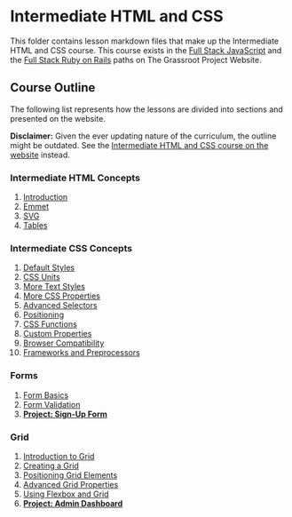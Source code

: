 # Intermediate HTML and CSS

This folder contains lesson markdown files that make up the Intermediate HTML and CSS course. This course exists in the [Full Stack JavaScript](https://www.theodinproject.com/paths/full-stack-javascript) and the [Full Stack Ruby on Rails](https://www.theodinproject.com/paths/full-stack-ruby-on-rails) paths on The Grassroot Project Website.

## Course Outline

The following list represents how the lessons are divided into sections and presented on the website.

**Disclaimer:** Given the ever updating nature of the curriculum, the outline might be outdated. See the [Intermediate HTML and CSS course on the website](https://www.theodinproject.com/paths/full-stack-ruby-on-rails/courses/intermediate-html-and-css)
instead.

### Intermediate HTML Concepts

1. [Introduction](intermediate_html_concepts/introduction.md)
2. [Emmet](intermediate_html_concepts/emmet.md)
3. [SVG](intermediate_html_concepts/svgs.md)
4. [Tables](intermediate_html_concepts/tables.md)

### Intermediate CSS Concepts

1. [Default Styles](intermediate_css_concepts/default_styles.md)
2. [CSS Units](intermediate_css_concepts/css_units.md)
3. [More Text Styles](intermediate_css_concepts/more_text_styles.md)
4. [More CSS Properties](intermediate_css_concepts/more_css_properties.md)
5. [Advanced Selectors](intermediate_css_concepts/advanced_selectors.md)
6. [Positioning](intermediate_css_concepts/positioning.md)
7. [CSS Functions](intermediate_css_concepts/css_functions.md)
8. [Custom Properties](intermediate_css_concepts/css_functions.md)
9. [Browser Compatibility](intermediate_css_concepts/browser_compatibility.md)
10. [Frameworks and Preprocessors](intermediate_css_concepts/frameworks_and_preprocessors.md)

### Forms

1. [Form Basics](forms/form_basics.md)
2. [Form Validation](forms/form_validations.md)
3. [**Project: Sign-Up Form**](forms/project_sign_up_form.md)

### Grid

1. [Introduction to Grid](grid/introduction_to_grid.md)
2. [Creating a Grid](grid/creating_a_grid.md)
3. [Positioning Grid Elements](grid/positioning_grid_elements.md)
4. [Advanced Grid Properties](grid/advanced_grid_properties.md)
5. [Using Flexbox and Grid](grid/using_flexbox_and_grid.md)
6. [**Project: Admin Dashboard**](grid/project_admin_dashboard.md)
